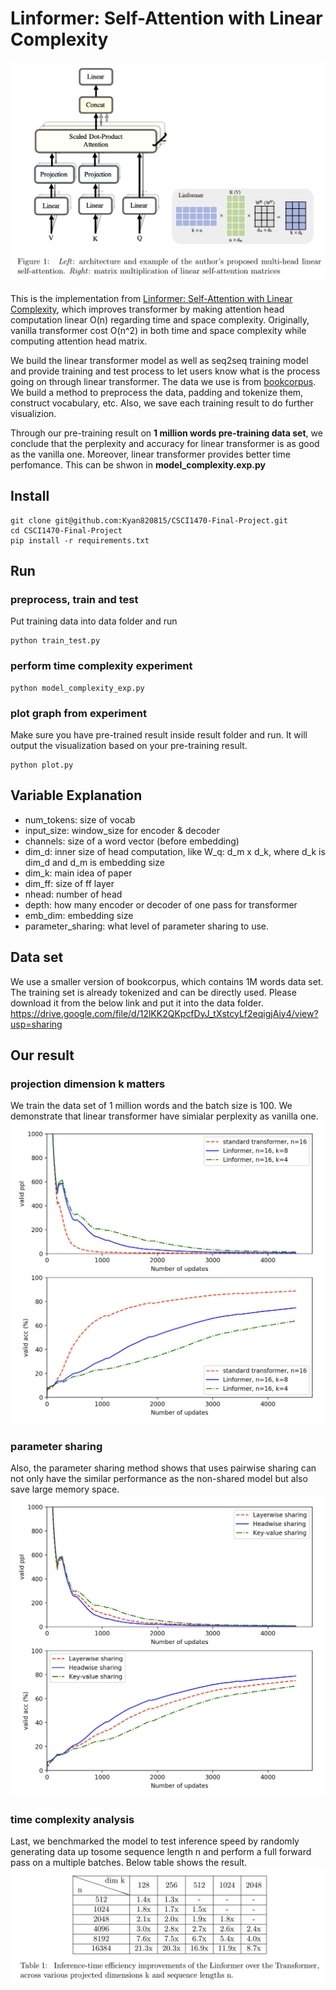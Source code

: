 # Linformer: Self-Attention with Linear Complexity

![architechture](./image/arch.png)

This is the implementation from [Linformer: Self-Attention with Linear Complexity](https://arxiv.org/pdf/2006.04768v3.pdf), which improves transformer by making attention head computation linear O(n) regarding time and space complexity. Originally, vanilla transformer cost O(n^2) in both time and space complexity while computing attention head matrix.

We build the linear transformer model as well as seq2seq training model and provide training and test process to let users know what is the process going on through linear transformer. The data we use is from [bookcorpus](https://github.com/soskek/bookcorpus). We build a method to preprocess the data, padding and tokenize them, construct vocabulary, etc. Also, we save each training result to do further visualizion. 

Through our pre-training result on <strong>1 million words pre-training data set</strong>, we conclude that the perplexity and accuracy for linear transformer is as good as the vanilla one. Moreover, linear transformer provides better time perfomance. This can be shwon in <strong>model_complexity.exp.py</strong>

## Install
```
git clone git@github.com:Kyan820815/CSCI1470-Final-Project.git
cd CSCI1470-Final-Project
pip install -r requirements.txt
```

## Run
### preprocess, train and test
Put training data into data folder and run
```
python train_test.py	
```
### perform time complexity experiment
```
python model_complexity_exp.py	
```
### plot graph from experiment
Make sure you have pre-trained result inside result folder and run. It will output the visualization based on your pre-training result.
```
python plot.py	
```

## Variable Explanation
* num_tokens: size of vocab
* input_size: window_size for encoder & decoder
* channels: size of a word vector (before embedding)
* dim_d: inner size of head computation, like W_q: d_m x d_k, where d_k is dim_d and d_m is embedding size
* dim_k: main idea of paper
* dim_ff: size of ff layer
* nhead: number of head
* depth: how many encoder or decoder of one pass for transformer
* emb_dim: embedding size
* parameter_sharing: what level of parameter sharing to use.

## Data set
We use a smaller version of bookcorpus, which contains 1M words data set. The training set is already tokenized and can be directly used. Please download it from the below link and put it into the data folder.\
https://drive.google.com/file/d/12lKK2QKpcfDyJ_tXstcyLf2eqigjAiy4/view?usp=sharing

## Our result
### projection dimension k matters
We train the data set of 1 million words and the batch size is 100.
We demonstrate that linear transformer have simialar perplexity as vanilla one.
![projection dimension exp](./image/dimk.png)

### parameter sharing
Also, the parameter sharing method shows that uses pairwise sharing can not only have the similar performance as the non-shared model but also save large memory space.
![parameter sharing exp](./image/para_sharing.png)

### time complexity analysis
Last, we benchmarked the model to test inference speed by  randomly  generating  data  up  tosome sequence length n and perform a full forward pass on a multiple batches. Below table shows the result.
![time complexity exp](./image/time.png)




